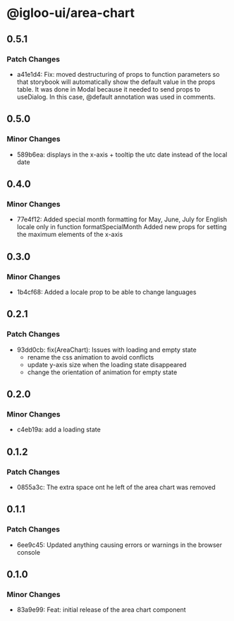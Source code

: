 # @igloo-ui/area-chart

## 0.5.1

### Patch Changes

- a41e1d4: Fix: moved destructuring of props to function parameters so that storybook will automatically show the default value in the props table. It was done in Modal because it needed to send props to useDialog. In this case, @default annotation was used in comments.

## 0.5.0

### Minor Changes

- 589b6ea: displays in the x-axis + tooltip the utc date instead of the local date

## 0.4.0

### Minor Changes

- 77e4f12: Added special month formatting for May, June, July for English locale only in function formatSpecialMonth
  Added new props for setting the maximum elements of the x-axis

## 0.3.0

### Minor Changes

- 1b4cf68: Added a locale prop to be able to change languages

## 0.2.1

### Patch Changes

- 93dd0cb: fix(AreaChart): Issues with loading and empty state
  - rename the css animation to avoid conflicts
  - update y-axis size when the loading state disappeared
  - change the orientation of animation for empty state

## 0.2.0

### Minor Changes

- c4eb19a: add a loading state

## 0.1.2

### Patch Changes

- 0855a3c: The extra space ont he left of the area chart was removed

## 0.1.1

### Patch Changes

- 6ee9c45: Updated anything causing errors or warnings in the browser console

## 0.1.0

### Minor Changes

- 83a9e99: Feat: initial release of the area chart component
